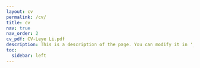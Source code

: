 ```yaml
---
layout: cv
permalink: /cv/
title: cv
nav: true
nav_order: 2
cv_pdf: CV-Leye Li.pdf
description: This is a description of the page. You can modify it in '_pages/cv.md'. You can also change or remove the top pdf download button.
toc:
  sidebar: left
---
```

